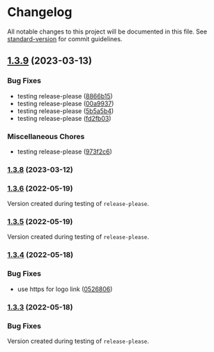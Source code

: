 # Changelog

All notable changes to this project will be documented in this file. See [standard-version](https://github.com/conventional-changelog/standard-version) for commit guidelines.

## [1.3.9](https://github.com/broofa/runmd/compare/v1.3.8...v1.3.9) (2023-03-13)


### Bug Fixes

* testing release-please ([8866b15](https://github.com/broofa/runmd/commit/8866b1553c59522c1dae8959699fc7ebd11004c1))
* testing release-please ([00a9937](https://github.com/broofa/runmd/commit/00a9937cc571961a7a88dec4714a4f3f0f33e905))
* testing release-please ([5b5a5b4](https://github.com/broofa/runmd/commit/5b5a5b462bcb0cd898f1a78efb647b49d0d351cb))
* testing release-please ([fd2fb03](https://github.com/broofa/runmd/commit/fd2fb0390fac5e5056b713b1c551d970cefe5af2))


### Miscellaneous Chores

* testing release-please ([973f2c6](https://github.com/broofa/runmd/commit/973f2c694a2d86ab2d1a603f112f59c4a170974f))

### [1.3.8](https://github.com/broofa/runmd/compare/v1.3.6...v1.3.8) (2023-03-12)

### [1.3.6](https://github.com/broofa/runmd/compare/v1.3.5...v1.3.6) (2022-05-19)

Version created during testing of `release-please`.

### [1.3.5](https://github.com/broofa/runmd/compare/v1.3.4...v1.3.5) (2022-05-19)

Version created during testing of `release-please`.

### [1.3.4](https://github.com/broofa/runmd/compare/v1.3.3...v1.3.4) (2022-05-18)

### Bug Fixes

* use https for logo link ([0526806](https://github.com/broofa/runmd/commit/0526806a05fcbb63efff24d9bf80699cf8bed3da))

### [1.3.3](https://github.com/broofa/runmd/compare/v1.3.2...v1.3.3) (2022-05-18)


### Bug Fixes

Version created during testing of `release-please`.
